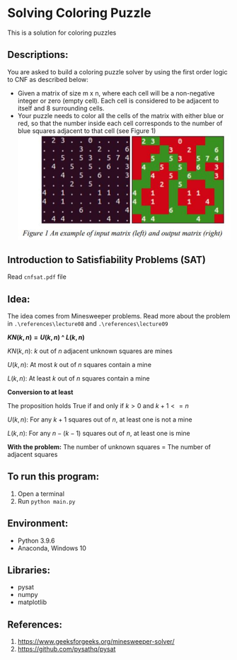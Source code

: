 # Solving Coloring Puzzle
This is a solution for coloring puzzles

## Descriptions:
You are asked to build a coloring puzzle solver by using the first order logic to CNF 
as described below:
- Given a matrix of size m x n, where each cell will be a non-negative integer or zero 
(empty cell). Each cell is considered to be adjacent to itself and 8 surrounding cells.
- Your puzzle needs to color all the cells of the matrix with either blue or red, so that the 
number inside each cell corresponds to the number of blue squares adjacent to that cell (see 
Figure 1)
![alt text](figure1.JPG)

## Introduction to Satisfiability Problems (SAT)
Read `cnfsat.pdf` file

## Idea:
The idea comes from Minesweeper problems. Read more about the problem in `.\references\lecture08` 
and `.\references\lecture09`

**$KN(k,n) = U(k,n)$ ^ $L(k,n)$**

$KN(k,n)$: $k$ out of $n$ adjacent unknown squares are mines

$U(k,n)$: At most $k$ out of $n$ squares contain a mine

$L(k,n)$: At least $k$ out of $n$ squares contain a mine

**Conversion to at least**

The proposition holds True if and only if $k > 0$ and $k + 1 <= n$

$U(k,n)$: For any $k+1$ squares out of $n$, at least one is not a mine

$L(k,n)$: For any $n-(k-1)$ squares out of $n$, at least one is mine

**With the problem:** The number of unknown squares = The number of adjacent squares

## To run this program:
1. Open a terminal
2. Run `python main.py`

## Environment:
- Python 3.9.6
- Anaconda, Windows 10

## Libraries:
- pysat
- numpy
- matplotlib

## References:
1. https://www.geeksforgeeks.org/minesweeper-solver/
2. https://github.com/pysathq/pysat